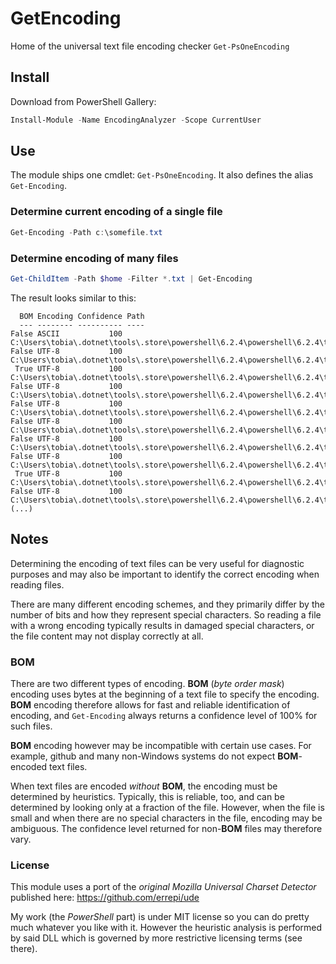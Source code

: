 # GetEncoding
Home of the universal text file encoding checker `Get-PsOneEncoding`

## Install
Download from PowerShell Gallery:

```powershell
Install-Module -Name EncodingAnalyzer -Scope CurrentUser
```

## Use
The module ships one cmdlet: `Get-PsOneEncoding`. It also defines the alias `Get-Encoding`.

### Determine current encoding of a single file

```powershell
Get-Encoding -Path c:\somefile.txt
```

### Determine encoding of many files

```powershell
Get-ChildItem -Path $home -Filter *.txt | Get-Encoding
```

The result looks similar to this:

```
  BOM Encoding Confidence Path
  --- -------- ---------- ----
False ASCII           100 C:\Users\tobia\.dotnet\tools\.store\powershell\6.2.4\powershell\6.2.4\tools\netcoreapp2.1\...
False UTF-8           100 C:\Users\tobia\.dotnet\tools\.store\powershell\6.2.4\powershell\6.2.4\tools\netcoreapp2.1\...
 True UTF-8           100 C:\Users\tobia\.dotnet\tools\.store\powershell\6.2.4\powershell\6.2.4\tools\netcoreapp2.1\...
False UTF-8           100 C:\Users\tobia\.dotnet\tools\.store\powershell\6.2.4\powershell\6.2.4\tools\netcoreapp2.1\...
False UTF-8           100 C:\Users\tobia\.dotnet\tools\.store\powershell\6.2.4\powershell\6.2.4\tools\netcoreapp2.1\...
False UTF-8           100 C:\Users\tobia\.dotnet\tools\.store\powershell\6.2.4\powershell\6.2.4\tools\netcoreapp2.1\...
False UTF-8           100 C:\Users\tobia\.dotnet\tools\.store\powershell\6.2.4\powershell\6.2.4\tools\netcoreapp2.1\...
False UTF-8           100 C:\Users\tobia\.dotnet\tools\.store\powershell\6.2.4\powershell\6.2.4\tools\netcoreapp2.1\...
 True UTF-8           100 C:\Users\tobia\.dotnet\tools\.store\powershell\6.2.4\powershell\6.2.4\tools\netcoreapp2.1\...
False UTF-8           100 C:\Users\tobia\.dotnet\tools\.store\powershell\6.2.4\powershell\6.2.4\tools\netcoreapp2.1\...
(...)
```

## Notes

Determining the encoding of text files can be very useful for diagnostic purposes and may also be important to identify the correct encoding when reading files.

There are many different encoding schemes, and they primarily differ by the number of bits and how they represent special characters. So reading a file with a wrong encoding typically results in damaged special characters, or the file content may not display correctly at all.

### BOM

There are two different types of encoding. **BOM** (*byte order mask*) encoding uses bytes at the beginning of a text file to specify the encoding. **BOM** encoding therefore allows for fast and reliable identification of encoding, and `Get-Encoding` always returns a confidence level of 100% for such files.

**BOM** encoding however may be incompatible with certain use cases. For example, github and many non-Windows systems do not expect **BOM**-encoded text files.

When text files are encoded *without* **BOM**, the encoding must be determined by heuristics. Typically, this is reliable, too, and can be determined by looking only at a fraction of the file. However, when the file is small and when there are no special characters in the file, encoding may be ambiguous. The confidence level returned for non-**BOM** files may therefore vary.

### License

This module uses a port of the *original Mozilla Universal Charset Detector* published here: https://github.com/errepi/ude

My work (the *PowerShell* part) is under MIT license so you can do pretty much whatever you like with it. However the heuristic analysis is performed by said DLL which is governed by more restrictive licensing terms (see there).
